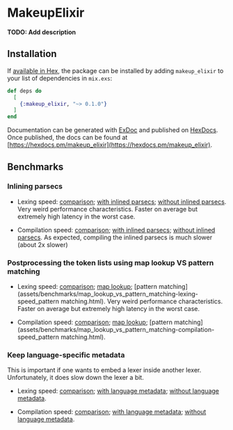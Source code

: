 # MakeupElixir

**TODO: Add description**

## Installation

If [available in Hex](https://hex.pm/docs/publish), the package can be installed
by adding `makeup_elixir` to your list of dependencies in `mix.exs`:

```elixir
def deps do
  [
    {:makeup_elixir, "~> 0.1.0"}
  ]
end
```

Documentation can be generated with [ExDoc](https://github.com/elixir-lang/ex_doc)
and published on [HexDocs](https://hexdocs.pm). Once published, the docs can
be found at [https://hexdocs.pm/makeup_elixir](https://hexdocs.pm/makeup_elixir).

## Benchmarks

### Inlining parsecs

* Lexing speed:
  [comparison](assets/benchmarks/inline_vs_no_inline-lexing-speed_comparison.html);
  [with inlined parsecs](assets/benchmarks/inline_vs_no_inline-lexing-speed_with_inline.html);
  [without inlined parsecs](assets/benchmarks/inline_vs_no_inline-lexing-speed_without_inline.html).
  Very weird performance characteristics.
  Faster on average but extremely high latency in the worst case.

* Compilation speed:
  [comparison](assets/benchmarks/inline_vs_no_inline-compilation-speed_comparison.html);
  [with inlined parsecs](assets/benchmarks/inline_vs_no_inline-compilation-speed_with_inline.html);
  [without inlined parsecs](assets/benchmarks/inline_vs_no_inline-compilation-speed_without_inline.html).
  As expected, compiling the inlined parsecs is much slower (about 2x slower)

### Postprocessing the token lists using map lookup VS pattern matching

* Lexing speed:
  [comparison](assets/benchmarks/map_lookup_vs_pattern_matching-lexing-speed_comparison.html);
  [map lookup](assets/benchmarks/map_lookup_vs_pattern_matching-lexing-speed_map_lookup.html);
  [pattern matching](assets/benchmarks/map_lookup_vs_pattern_matching-lexing-speed_pattern matching.html).
  Very weird performance characteristics.
  Faster on average but extremely high latency in the worst case.

* Compilation speed:
  [comparison](assets/benchmarks/map_lookup_vs_pattern_matching-compilation-speed_comparison.html);
  [map lookup](assets/benchmarks/map_lookup_vs_pattern_matching-compilation-speed_map_lookup.html);
  [pattern matching](assets/benchmarks/map_lookup_vs_pattern_matching-compilation-speed_pattern matching.html).

### Keep language-specific metadata

This is important if one wants to embed a lexer inside another lexer.
Unfortunately, it does slow down the lexer a bit.

* Lexing speed:
  [comparison](assets/benchmarks/language_metadata-lexing-speed_comparison.html);
  [with language metadata](assets/benchmarks/language_metadata-lexing-speed_with_language_metadata.html);
  [without language metadata](assets/benchmarks/language_metadata-lexing-speed_without_language_metadata.html).

* Compilation speed:
  [comparison](assets/benchmarks/language_metadata-compilation-speed_comparison.html);
  [with language metadata](assets/benchmarks/language_metadata-compilation-speed_with_with_language_metadata.html);
  [without language metadata](assets/benchmarks/language_metadata-compilation-speed_without_language_metadata.html).